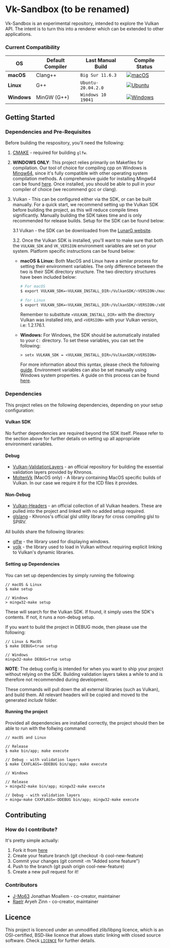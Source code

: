 # Vk-Sandbox (to be renamed)

Vk-Sandbox is an experimental repository, intended to explore the Vulkan API. The intent is to turn this into a renderer which can be extended to other applications.

### Current Compatibility

| OS          | Default Compiler | Last Manual Build  | Compile Status                                                                                                                                                                                 |
| ----------- | ---------------- | ------------------ | ---------------------------------------------------------------------------------------------------------------------------------------------------------------------------------------------- |
| **macOS**   | Clang++          | `Big Sur 11.6.3`   | [![macOS](https://github.com/CapsCollective/vulkan-cpp-starter/actions/workflows/macOS.yml/badge.svg)](https://github.com/CapsCollective/vulkan-cpp-starter/actions/workflows/macOS.yml)       |
| **Linux**   | G++              | `Ubuntu-20.04.2.0` | [![Ubuntu](https://github.com/CapsCollective/vulkan-cpp-starter/actions/workflows/ubuntu.yml/badge.svg)](https://github.com/CapsCollective/vulkan-cpp-starter/actions/workflows/ubuntu.yml)    |
| **Windows** | MinGW (G++)      | `Windows 10 19041` | [![Windows](https://github.com/CapsCollective/vulkan-cpp-starter/actions/workflows/windows.yml/badge.svg)](https://github.com/CapsCollective/vulkan-cpp-starter/actions/workflows/windows.yml) |

## Getting Started

### Dependencies and Pre-Requisites

Before building the respository, you'll need the following:

1. [CMAKE](https://cmake.org/) - required for building `glfw`.
2. **WINDOWS ONLY**: This project relies primarily on Makefiles for compilation. Our tool of choice for compiling cpp on Windows is [Mingw64](http://mingw-w64.org/doku.php), since it's fully compatible with other operating system compilation methods. A comprehensive guide for installing Mingw64 can be found [here](https://www.youtube.com/watch?v=aXF4A5UeSeM). Once installed, you should be able to pull in your compiler of choice (we recommend gcc or clang).
3. Vulkan - This can be configured either via the SDK, or can be built manually. For a quick start, we recommend setting up the Vulkan SDK before building the project, as this will reduce compile times significantly. Manually building the SDK takes time and is only recommended for release builds. Setup for the SDK can be found below:

   3.1 Vulkan - the SDK can be downloaded from the [LunarG website](https://vulkan.lunarg.com/).

   3.2. Once the Vulkan SDK is installed, you'll want to make sure that both the `VULKAN_SDK` and `VK_VERSION` environment variables are set on your system. Platform specific instructions can be found below:

   - **macOS & Linux:**
     Both MacOS and Linux have a similar process for setting their environment variables. The only difference between the two is their SDK directory structure. The two directory structures have been included below:

     ```bash
     # For macOS
     $ export VULKAN_SDK=<VULKAN_INSTALL_DIR>/VulkanSDK/<VERSION>/macOS

     # for Linux
     $ export VULKAN_SDK=<VULKAN_INSTALL_DIR>/VulkanSDK/<VERSION>/x86_64
     ```

     Remember to substitute `<VULKAN_INSTALL_DIR>` with the directory Vulkan was installed into, and `<VERSION>` with your Vulkan version, i.e: 1.2.176.1.

   - **Windows:**
     For Windows, the SDK should be automatically installed to your `C:` directory. To set these variables, you can set the following:
     ```shell
     > setx VULKAN_SDK = <VULKAN_INSTALL_DIR>/VulkanSDK/<VERSION>
     ```
     For more information about this syntax, please check the following [guide](https://www.shellhacks.com/windows-set-environment-variable-cmd-powershell/). Environment variables can also be set manually using Windows system properties.
     A guide on this process can be found [here](https://www.alphr.com/environment-variables-windows-10/).

### Dependencies

This project relies on the following dependencies, depending on your setup configuration:

#### Vulkan SDK

No further dependencies are required beyond the SDK itself. Please refer to the section above for further details on setting up all appropriate environment variables.

#### Debug

- [Vulkan-ValidationLayers](https://github.com/KhronosGroup/Vulkan-ValidationLayers) - an official repository for building the essential validation layers provided by Khronos.
- [MoltenVk](https://github.com/KhronosGroup/MoltenVK) (MacOS only) - A library containing MacOS specific builds of Vulkan. In our case we require it for the ICD files it provides.

#### Non-Debug

- [Vulkan-Headers](https://github.com/KhronosGroup/Vulkan-Headers) - an official collection of all Vulkan headers. These are pulled into the project and linked with no added setup required.
- [glslang](https://github.com/KhronosGroup/glslang) - Khronos's official glsl utility library for cross compiling glsl to SPIRV.

All builds share the following libraries:

- [glfw](https://github.com/glfw/glfw) - the library used for displaying windows.
- [volk](https://github.com/zeux/volk) - the library used to load in Vulkan without requiring explicit linking to Vulkan's dynamic libraries.

#### Setting up Dependencies

You can set up dependencies by simply running the following:

```
// macOS & Linux
$ make setup

// Windows
> mingw32-make setup
```

These will search for the Vulkan SDK. If found, it simply uses the SDK's contents. If not, it runs a non-debug setup.

If you want to build the project in DEBUG mode, then please use the following:

```
// Linux & MacOS
$ make DEBUG=true setup

// Windows
mingw32-make DEBUG=true setup
```

**NOTE**: The debug config is intended for when you want to ship your project without relying on the SDK. Building validation layers takes a while to and is therefore not recommended during development.

These commands will pull down the all external libraries (such as Vulkan), and build them. All relevant headers will be copied and moved to the generated _include_ folder.

#### Running the project

Provided all dependencies are installed correctly, the project should then be able to run with the follwing command:

```
// macOS and Linux

// Release
$ make bin/app; make execute

// Debug - with validation layers
$ make CXXFLAGS=-DDEBUG bin/app; make execute

// Windows

// Release
> mingw32-make bin/app; mingw32-make execute

// Debug - with validation layers
> mingw-make CXXFLAGS=-DDEBUG bin/app; mingw32-make execute
```

## Contributing

### How do I contribute?

It's pretty simple actually:

1. Fork it from [here](https://github.com/CapsCollective/raylib-cpp-starter/fork)
2. Create your feature branch (git checkout -b cool-new-feature)
3. Commit your changes (git commit -m "Added some feature")
4. Push to the branch (git push origin cool-new-feature)
5. Create a new pull request for it!

### Contributors

- [J-Mo63](https://github.com/J-Mo63) Jonathan Moallem - co-creator, maintainer
- [Raelr](https://github.com/Raelr) Aryeh Zinn - co-creator, maintainer

## Licence

This project is licenced under an unmodified zlib/libpng licence, which is an OSI-certified, BSD-like licence that allows static linking with closed source software. Check [`LICENCE`](LICENSE) for further details.

